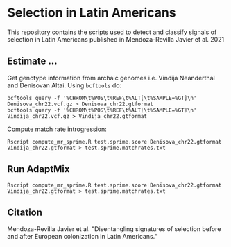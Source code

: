 # Selection in Latin Americans
This repository contains the scripts used to detect and classify signals of selection in Latin Americans published in Mendoza-Revilla Javier et al. 2021

## Estimate ...

Get genotype information from archaic genomes i.e. Vindija Neanderthal and Denisovan Altai. Using `bcftools` do:

```
bcftools query -f '%CHROM\t%POS\t%REF\t%ALT[\t%SAMPLE=%GT]\n' Denisova_chr22.vcf.gz > Denisova_chr22.gtformat
bcftools query -f '%CHROM\t%POS\t%REF\t%ALT[\t%SAMPLE=%GT]\n' Vindija_chr22.vcf.gz > Vindija_chr22.gtformat
```

Compute match rate introgression:

```
Rscript compute_mr_sprime.R test.sprime.score Denisova_chr22.gtformat Vindija_chr22.gtformat > test.sprime.matchrates.txt
```
## Run AdaptMix

```
Rscript compute_mr_sprime.R test.sprime.score Denisova_chr22.gtformat Vindija_chr22.gtformat > test.sprime.matchrates.txt
```

## Citation
Mendoza-Revilla Javier et al. "Disentangling signatures of selection before and after European colonization in Latin Americans." 
